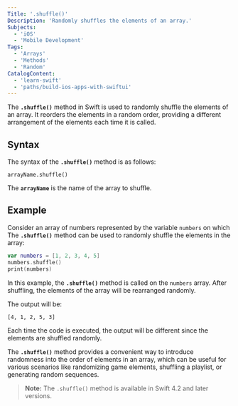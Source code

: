 ```yaml
---
Title: '.shuffle()'
Description: 'Randomly shuffles the elements of an array.'
Subjects:
  - 'iOS'
  - 'Mobile Development'
Tags:
  - 'Arrays'
  - 'Methods'
  - 'Random'
CatalogContent:
  - 'learn-swift'
  - 'paths/build-ios-apps-with-swiftui'
---
```


The **`.shuffle()`** method in Swift is used to randomly shuffle the elements of an array. It reorders the elements in a random order, providing a different arrangement of the elements each time it is called.

## Syntax

The syntax of the **`.shuffle()`** method is as follows:

```pseudo
arrayName.shuffle()
```

The **`arrayName`** is the name of the array to shuffle.

## Example

Consider an array of numbers represented by the variable `numbers` on which The **`.shuffle()`** method can be used to randomly shuffle the elements in the array:

```swift
var numbers = [1, 2, 3, 4, 5]
numbers.shuffle()
print(numbers)

```

In this example, the **`.shuffle()`** method is called on the `numbers` array. After shuffling, the elements of the array will be rearranged randomly.

The output will be:

```shell
[4, 1, 2, 5, 3]
```

Each time the code is executed, the output will be different since the elements are shuffled randomly.

The **`.shuffle()`** method provides a convenient way to introduce randomness into the order of elements in an array, which can be useful for various scenarios like randomizing game elements, shuffling a playlist, or generating random sequences.

> **Note:** The `.shuffle()` method is available in Swift 4.2 and later versions.
